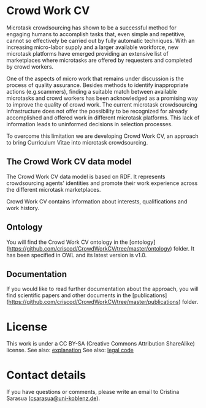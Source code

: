 # Crowd Work CV

Microtask crowdsourcing has shown to be a successful method for engaging humans to accomplish tasks that, even simple and repetitive, cannot so effectively be carried out by fully automatic techniques. With an increasing micro-labor supply and a larger available workforce, new microtask platforms have emerged providing an extensive list of marketplaces where microtasks are offered by requesters and completed by crowd workers. 

One of the aspects of micro work that remains under discussion is the process of quality assurance. Besides methods to identify inappropriate actions (e.g.scammers), finding a suitable match between available microtasks and crowd workers has been acknowledged as a promising way to improve the quality of crowd work. The current microtask crowdsourcing infrastructure does not offer the possibility to be recognized for already accomplished and offered work in different microtask platforms. This lack of information leads to uninformed decisions in selection processes. 

To overcome this limitation we are developing Crowd Work CV, an approach to bring Curriculum Vitae into microtask crowdsourcing.

## The Crowd Work CV data model

The Crowd Work CV data model is based on RDF. It represents crowdsourcing agents' identities and promote their work experience across the different microtask marketplaces.

Crowd Work CV contains information about interests, qualifications and work history.

## Ontology

You will find the Crowd Work CV ontology in the [ontology] (https://github.com/criscod/CrowdWorkCV/tree/master/ontology) folder. It has been specified in OWL and its latest version is v1.0.

## Documentation

If you would like to read further documentation about the approach, you will find scientific papers and other documents in the [publications] (https://github.com/criscod/CrowdWorkCV/tree/master/publications) folder.

# License

This work is under a CC BY-SA (Creative Commons Attribution ShareAlike) license.
See also: [explanation](http://creativecommons.org/licenses/by-sa/4.0/)
See also: [legal code](http://creativecommons.org/licenses/by-sa/4.0/legalcode)

# Contact details

If you have questions or comments, please write an email to Cristina Sarasua (csarasua@uni-koblenz.de).


